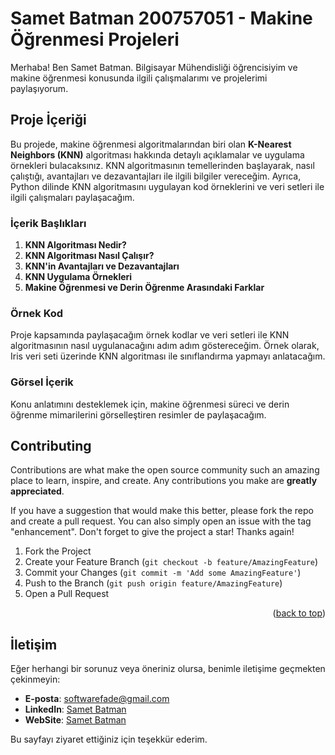 # Samet Batman 200757051 - Makine Öğrenmesi Projeleri

Merhaba! Ben Samet Batman. Bilgisayar Mühendisliği öğrencisiyim ve makine öğrenmesi konusunda ilgili çalışmalarımı ve projelerimi paylaşıyorum.


## Proje İçeriği
Bu projede, makine öğrenmesi algoritmalarından biri olan **K-Nearest Neighbors (KNN)** algoritması hakkında detaylı açıklamalar ve uygulama örnekleri bulacaksınız. KNN algoritmasının temellerinden başlayarak, nasıl çalıştığı, avantajları ve dezavantajları ile ilgili bilgiler vereceğim. Ayrıca, Python dilinde KNN algoritmasını uygulayan kod örneklerini ve veri setleri ile ilgili çalışmaları paylaşacağım.

### İçerik Başlıkları
1. **KNN Algoritması Nedir?**
2. **KNN Algoritması Nasıl Çalışır?**
3. **KNN'in Avantajları ve Dezavantajları**
4. **KNN Uygulama Örnekleri**
5. **Makine Öğrenmesi ve Derin Öğrenme Arasındaki Farklar**

### Örnek Kod
Proje kapsamında paylaşacağım örnek kodlar ve veri setleri ile KNN algoritmasının nasıl uygulanacağını adım adım göstereceğim. Örnek olarak, Iris veri seti üzerinde KNN algoritması ile sınıflandırma yapmayı anlatacağım.

### Görsel İçerik
Konu anlatımını desteklemek için, makine öğrenmesi süreci ve derin öğrenme mimarilerini görselleştiren resimler de paylaşacağım.

## Contributing

Contributions are what make the open source community such an amazing place to learn, inspire, and create. Any contributions you make are **greatly appreciated**.

If you have a suggestion that would make this better, please fork the repo and create a pull request. You can also simply open an issue with the tag "enhancement".
Don't forget to give the project a star! Thanks again!

1. Fork the Project
2. Create your Feature Branch (`git checkout -b feature/AmazingFeature`)
3. Commit your Changes (`git commit -m 'Add some AmazingFeature'`)
4. Push to the Branch (`git push origin feature/AmazingFeature`)
5. Open a Pull Request

<p align="right">(<a href="#readme-top">back to top</a>)</p>


## İletişim
Eğer herhangi bir sorunuz veya öneriniz olursa, benimle iletişime geçmekten çekinmeyin:
- **E-posta**: softwarefade@gmail.com
- **LinkedIn**: [Samet Batman](https://www.linkedin.com/in/samedbatman/)
- **WebSite**: [Samet Batman](https://www.blog.fadesoftware.net)

Bu sayfayı ziyaret ettiğiniz için teşekkür ederim.
